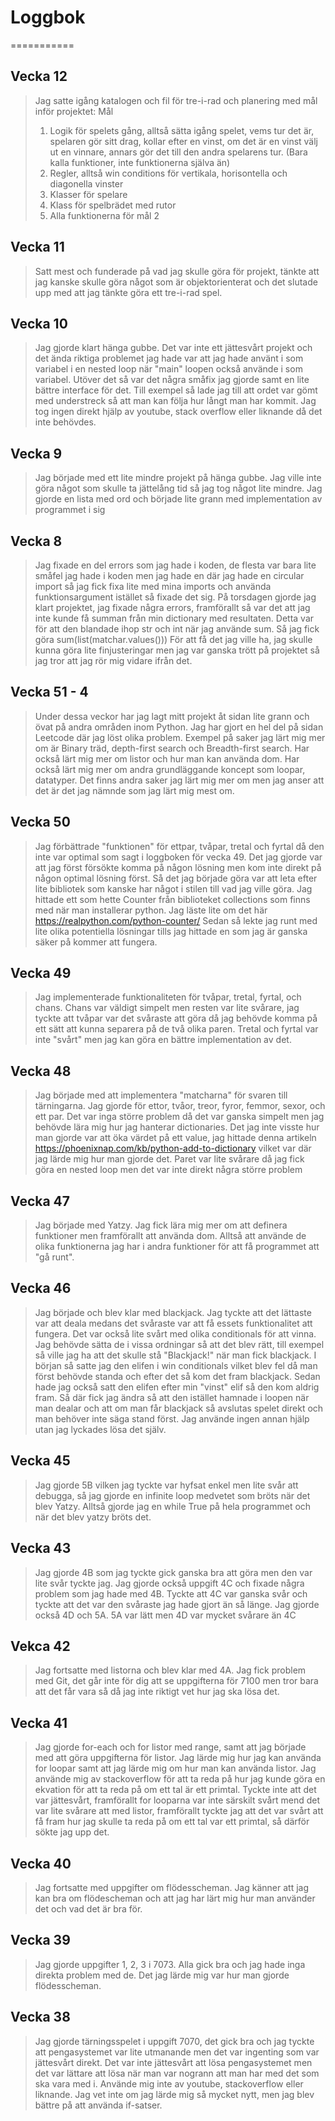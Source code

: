 # Loggbok
===========
## Vecka 12
> Jag satte igång katalogen och fil för tre-i-rad och planering med mål inför projektet:
> Mål
> 1. Logik för spelets gång, alltså sätta igång spelet, vems tur det är, spelaren gör sitt drag, kollar efter en vinst, om det är en vinst välj ut en vinnare, annars gör det till den andra spelarens tur. (Bara kalla funktioner, inte funktionerna själva än)
> 2. Regler, alltså win conditions för vertikala, horisontella och diagonella vinster
> 3. Klasser för spelare
> 4. Klass för spelbrädet med rutor
> 5. Alla funktionerna för mål 2
## Vecka 11
> Satt mest och funderade på vad jag skulle göra för projekt, tänkte att jag kanske skulle göra något som är objektorienterat och det slutade upp med att jag tänkte göra ett tre-i-rad spel.
## Vecka 10
> Jag gjorde klart hänga gubbe. Det var inte ett jättesvårt projekt och det ända riktiga problemet jag hade var att jag hade använt i som variabel i en nested loop när "main" loopen också använde i som variabel. Utöver det så var det några småfix jag gjorde samt en lite bättre interface för det. Till exempel så lade jag till att ordet var gömt med understreck så att man kan följa hur långt man har kommit. Jag tog ingen direkt hjälp av youtube, stack overflow eller liknande då det inte behövdes. 
## Vecka 9
> Jag började med ett lite mindre projekt på hänga gubbe. Jag ville inte göra något som skulle ta jättelång tid så jag tog något lite mindre. Jag gjorde en lista med ord och började lite grann med implementation av programmet i sig
## Vecka 8
> Jag fixade en del errors som jag hade i koden, de flesta var bara lite småfel jag hade i koden men jag hade en där jag hade en circular import så jag fick fixa lite med mina imports och använda funktionsargument istället så fixade det sig. På torsdagen gjorde jag klart projektet, jag fixade några errors, framförallt så var det att jag inte kunde få summan från min dictionary med resultaten. Detta var för att den blandade ihop str och int när jag använde sum. Så jag fick göra sum(list(matchar.values())) För att få det jag ville ha, jag skulle kunna göra lite finjusteringar men jag var ganska trött på projektet så jag tror att jag rör mig vidare ifrån det.
## Vecka 51 - 4
> Under dessa veckor har jag lagt mitt projekt åt sidan lite grann och övat på andra områden inom Python. Jag har gjort en hel del på sidan Leetcode där jag löst olika problem. Exempel på saker jag lärt mig mer om är Binary träd, depth-first search och Breadth-first search. Har också lärt mig mer om listor och hur man kan använda dom. Har också lärt mig mer om andra grundläggande koncept som loopar, datatyper. Det finns andra saker jag lärt mig mer om men jag anser att det är det jag nämnde som jag lärt mig mest om.
## Vecka 50
> Jag förbättrade "funktionen" för ettpar, tvåpar, tretal och fyrtal då den inte var optimal som sagt i loggboken för vecka 49. Det jag gjorde var att jag först försökte komma på någon lösning men kom inte direkt på någon optimal lösning först. Så det jag började göra var att leta efter lite bibliotek som kanske har något i stilen till vad jag ville göra. Jag hittade ett som hette Counter från biblioteket collections som finns med när man installerar python. Jag läste lite om det här https://realpython.com/python-counter/ Sedan så lekte jag runt med lite olika potentiella lösningar tills jag hittade en som jag är ganska säker på kommer att fungera.

## Vecka 49
> Jag implementerade funktionaliteten för tvåpar, tretal, fyrtal, och chans. Chans var väldigt simpelt men resten var lite svårare, jag tyckte att tvåpar var det svåraste att göra då jag behövde komma på ett sätt att kunna separera på de två olika paren. Tretal och fyrtal var inte "svårt" men jag kan göra en bättre implementation av det.
## Vecka 48
> Jag började med att implementera "matcharna" för svaren till tärningarna. Jag gjorde för ettor, tvåor, treor, fyror, femmor, sexor, och ett par. Det var inga större problem då det var ganska simpelt men jag behövde lära mig hur jag hanterar dictionaries. Det jag inte visste hur man gjorde var att öka värdet på ett value, jag hittade denna artikeln https://phoenixnap.com/kb/python-add-to-dictionary vilket var där jag lärde mig hur man gjorde det. Paret var lite svårare då jag fick göra en nested loop men det var inte direkt några större problem

## Vecka 47
> Jag började med Yatzy. Jag fick lära mig mer om att definera funktioner men framförallt att använda dom. Alltså att använde de olika funktionerna jag har i andra funktioner för att få programmet att "gå runt".
## Vecka 46
> Jag började och blev klar med blackjack. Jag tyckte att det lättaste var att deala medans det svåraste var att få essets funktionalitet att fungera. Det var också lite svårt med olika conditionals för att vinna. Jag behövde sätta de i vissa ordningar så att det blev rätt, till exempel så ville jag ha att det skulle stå "Blackjack!" när man fick blackjack. I början så satte jag den elifen i win conditionals vilket blev fel då man först behövde standa och efter det så kom det fram blackjack. Sedan hade jag också satt den elifen efter min "vinst" elif så den kom aldrig fram. Så där fick jag ändra så att den istället hamnade i loopen när man dealar och att om man får blackjack så avslutas spelet direkt och man behöver inte säga stand först. Jag använde ingen annan hjälp utan jag lyckades lösa det själv.

## Vecka 45
> Jag gjorde 5B vilken jag tyckte var hyfsat enkel men lite svår att debugga, så jag gjorde en infinite loop medvetet som bröts när det blev Yatzy. Alltså gjorde jag en while True på hela programmet och när det blev yatzy bröts det.

## Vecka 43
> Jag gjorde 4B som jag tyckte gick ganska bra att göra men den var lite svår tyckte jag. Jag gjorde också uppgift 4C och fixade några problem som jag hade med 4B. Tyckte att 4C var ganska svår och tyckte att det var den svåraste jag hade gjort än så länge. Jag gjorde också 4D och 5A. 5A var lätt men 4D var mycket svårare än 4C

## Vekca 42
> Jag fortsatte med listorna och blev klar med 4A. Jag fick problem med Git, det går inte för dig att se uppgifterna för 7100 men tror bara att det får vara så då jag inte riktigt vet hur jag ska lösa det.

## Vecka 41
> Jag gjorde for-each och for listor med range, samt att jag började med att göra uppgifterna för listor.
> Jag lärde mig hur jag kan använda for loopar samt att jag lärde mig om hur man kan använda listor.
> Jag använde mig av stackoverflow för att ta reda på hur jag kunde göra en ekvation för att ta reda på om ett tal är ett primtal.
> Tyckte inte att det var jättesvårt, framförallt for looparna var inte särskilt svårt mend det var lite svårare att med listor, framförallt tyckte jag att det var svårt att få fram hur jag skulle ta reda på om ett tal var ett primtal, så därför sökte jag upp det.

## Vecka 40
> Jag fortsatte med uppgifter om flödesscheman.
> Jag känner att jag kan bra om flödescheman och att jag har lärt mig hur man använder det och vad det är bra för.

## Vecka 39
> Jag gjorde uppgifter 1, 2, 3 i 7073. Alla gick bra och jag hade inga direkta problem med de. Det jag lärde mig var hur man gjorde flödesscheman.


## Vecka 38
> Jag gjorde tärningsspelet i uppgift 7070, det gick bra och jag tyckte att pengasystemet var lite utmanande men det var ingenting som var jättesvårt direkt. Det var inte jättesvårt att lösa pengasystemet men det var lättare att lösa när man var nogrann att man har med det som ska vara med i.
> Använde mig inte av youtube, stackoverflow eller liknande.
> Jag vet inte om jag lärde mig så mycket nytt, men jag blev bättre på att använda if-satser.
